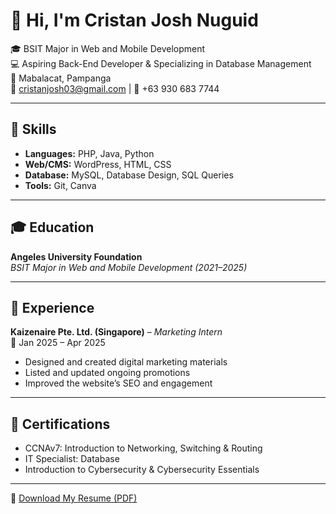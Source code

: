 # 👋 Hi, I'm Cristan Josh Nuguid

🎓 BSIT Major in Web and Mobile Development  
💻 Aspiring Back-End Developer & Specializing in Database Management    
📍 Mabalacat, Pampanga  
📧 cristanjosh03@gmail.com | 📱 +63 930 683 7744  

---

## 🔧 Skills
- **Languages:** PHP, Java, Python
- **Web/CMS:** WordPress, HTML, CSS
- **Database:** MySQL, Database Design, SQL Queries
- **Tools:** Git, Canva

---

## 🎓 Education
**Angeles University Foundation**  
_BSIT Major in Web and Mobile Development (2021–2025)_

---

## 💼 Experience
**Kaizenaire Pte. Ltd. (Singapore)** – *Marketing Intern*  
📅 Jan 2025 – Apr 2025  
- Designed and created digital marketing materials  
- Listed and updated ongoing promotions  
- Improved the website’s SEO and engagement

---

## 📜 Certifications
- CCNAv7: Introduction to Networking, Switching & Routing  
- IT Specialist: Database  
- Introduction to Cybersecurity & Cybersecurity Essentials

---

📄 [Download My Resume (PDF)](https://github.com/CristanJosh/CristanJosh/raw/main/Nuguid-Cristan-Josh-Resume.pdf)
